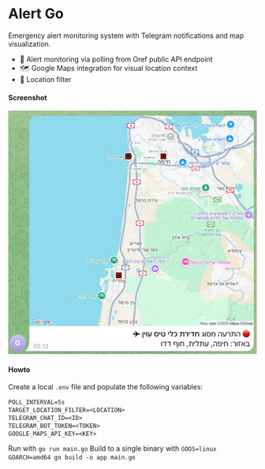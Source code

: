 # Alert Go

Emergency alert monitoring system with Telegram notifications and map visualization.
- 🔔 Alert monitoring via polling from Oref public API endpoint
- 🗺️ Google Maps integration for visual location context
- 📍 Location filter

#### Screenshot
![image info](./image.png)

#### Howto
Create a local `.env` file and populate the following variables:
```
POLL_INTERVAL=5s
TARGET_LOCATION_FILTER=<LOCATION>
TELEGRAM_CHAT_ID=<ID>
TELEGRAM_BOT_TOKEN=<TOKEN>
GOOGLE_MAPS_API_KEY=<KEY>
```

Run with `go run main.go`
Build to a single binary with `GOOS=linux GOARCH=amd64 go build -o app main.go`